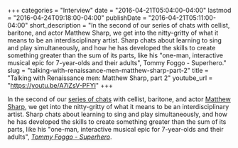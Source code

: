 +++
categories = "Interview"
date = "2016-04-21T05:04:00-04:00"
lastmod = "2016-04-24T09:18:00-04:00"
publishDate = "2016-04-21T05:11:00-04:00"
short_description = "In the second of our series of chats with cellist, baritone, and actor Matthew Sharp, we get into the nitty-gritty of what it means to be an interdisciplinary artist. Sharp chats about learning to sing and play simultaneously, and how he has developed the skills to create something greater than the sum of its parts, like his &quot;one-man, interactive musical epic for 7-year-olds and their adults&quot;, Tommy Foggo - Superhero."
slug = "talking-with-renaissance-men-matthew-sharp-part-2"
title = "Talking with Renaissance men: Matthew Sharp, part 2"
youtube_url = "https://youtu.be/A7iZsV-PFYI"
+++

In the second of our [series of chats](/talking-with-renaissance-men-matthew-sharp/) with cellist, baritone, and actor [Matthew Sharp](/scene/people/matthew-sharp/), we get into the nitty-gritty of what it means to be an interdisciplinary artist. Sharp chats about learning to sing and play simultaneously, and how he has developed the skills to create something greater than the sum of its parts, like his "one-man, interactive musical epic for 7-year-olds and their adults", [*Tommy Foggo - Superhero*](https://www.youtube.com/watch?v=_IEiNAWVdQo).
